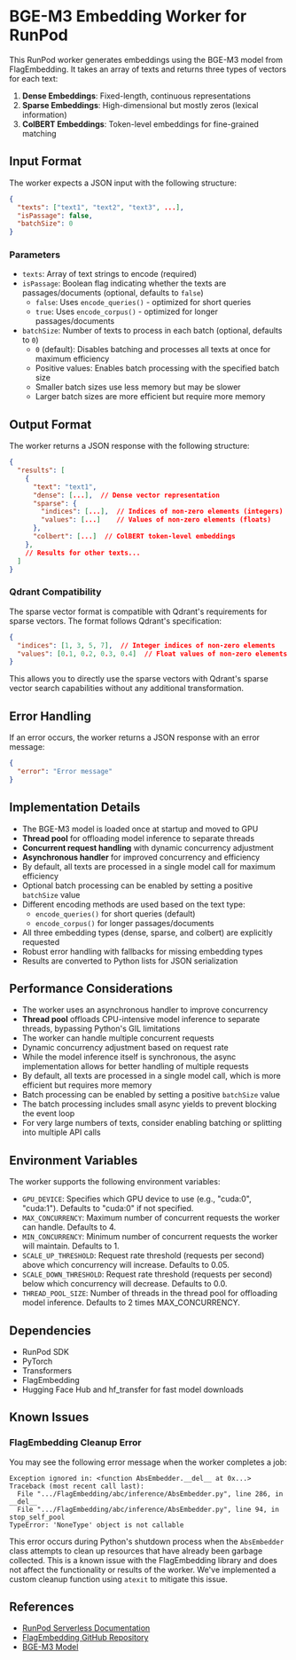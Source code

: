 # BGE-M3 Embedding Worker for RunPod

This RunPod worker generates embeddings using the BGE-M3 model from FlagEmbedding. It takes an array of texts and returns three types of vectors for each text:

1. **Dense Embeddings**: Fixed-length, continuous representations
2. **Sparse Embeddings**: High-dimensional but mostly zeros (lexical information)
3. **ColBERT Embeddings**: Token-level embeddings for fine-grained matching

## Input Format

The worker expects a JSON input with the following structure:

```json
{
  "texts": ["text1", "text2", "text3", ...],
  "isPassage": false,
  "batchSize": 0
}
```

### Parameters

- `texts`: Array of text strings to encode (required)
- `isPassage`: Boolean flag indicating whether the texts are passages/documents (optional, defaults to `false`)
  - `false`: Uses `encode_queries()` - optimized for short queries
  - `true`: Uses `encode_corpus()` - optimized for longer passages/documents
- `batchSize`: Number of texts to process in each batch (optional, defaults to `0`)
  - `0` (default): Disables batching and processes all texts at once for maximum efficiency
  - Positive values: Enables batch processing with the specified batch size
  - Smaller batch sizes use less memory but may be slower
  - Larger batch sizes are more efficient but require more memory

## Output Format

The worker returns a JSON response with the following structure:

```json
{
  "results": [
    {
      "text": "text1",
      "dense": [...],  // Dense vector representation
      "sparse": {
        "indices": [...],  // Indices of non-zero elements (integers)
        "values": [...]    // Values of non-zero elements (floats)
      },
      "colbert": [...]  // ColBERT token-level embeddings
    },
    // Results for other texts...
  ]
}
```

### Qdrant Compatibility

The sparse vector format is compatible with Qdrant's requirements for sparse vectors. The format follows Qdrant's specification:

```json
{
  "indices": [1, 3, 5, 7],  // Integer indices of non-zero elements
  "values": [0.1, 0.2, 0.3, 0.4]  // Float values of non-zero elements
}
```

This allows you to directly use the sparse vectors with Qdrant's sparse vector search capabilities without any additional transformation.

## Error Handling

If an error occurs, the worker returns a JSON response with an error message:

```json
{
  "error": "Error message"
}
```

## Implementation Details

- The BGE-M3 model is loaded once at startup and moved to GPU
- **Thread pool** for offloading model inference to separate threads
- **Concurrent request handling** with dynamic concurrency adjustment
- **Asynchronous handler** for improved concurrency and efficiency
- By default, all texts are processed in a single model call for maximum efficiency
- Optional batch processing can be enabled by setting a positive `batchSize` value
- Different encoding methods are used based on the text type:
  - `encode_queries()` for short queries (default)
  - `encode_corpus()` for longer passages/documents
- All three embedding types (dense, sparse, and colbert) are explicitly requested
- Robust error handling with fallbacks for missing embedding types
- Results are converted to Python lists for JSON serialization

## Performance Considerations

- The worker uses an asynchronous handler to improve concurrency
- **Thread pool** offloads CPU-intensive model inference to separate threads, bypassing Python's GIL limitations
- The worker can handle multiple concurrent requests
- Dynamic concurrency adjustment based on request rate
- While the model inference itself is synchronous, the async implementation allows for better handling of multiple requests
- By default, all texts are processed in a single model call, which is more efficient but requires more memory
- Batch processing can be enabled by setting a positive `batchSize` value
- The batch processing includes small async yields to prevent blocking the event loop
- For very large numbers of texts, consider enabling batching or splitting into multiple API calls

## Environment Variables

The worker supports the following environment variables:

- `GPU_DEVICE`: Specifies which GPU device to use (e.g., "cuda:0", "cuda:1"). Defaults to "cuda:0" if not specified.
- `MAX_CONCURRENCY`: Maximum number of concurrent requests the worker can handle. Defaults to 4.
- `MIN_CONCURRENCY`: Minimum number of concurrent requests the worker will maintain. Defaults to 1.
- `SCALE_UP_THRESHOLD`: Request rate threshold (requests per second) above which concurrency will increase. Defaults to 0.05.
- `SCALE_DOWN_THRESHOLD`: Request rate threshold (requests per second) below which concurrency will decrease. Defaults to 0.0.
- `THREAD_POOL_SIZE`: Number of threads in the thread pool for offloading model inference. Defaults to 2 times MAX_CONCURRENCY.

## Dependencies

- RunPod SDK
- PyTorch
- Transformers
- FlagEmbedding
- Hugging Face Hub and hf_transfer for fast model downloads

## Known Issues

### FlagEmbedding Cleanup Error

You may see the following error message when the worker completes a job:

```
Exception ignored in: <function AbsEmbedder.__del__ at 0x...>
Traceback (most recent call last):
  File ".../FlagEmbedding/abc/inference/AbsEmbedder.py", line 286, in __del__
  File ".../FlagEmbedding/abc/inference/AbsEmbedder.py", line 94, in stop_self_pool
TypeError: 'NoneType' object is not callable
```

This error occurs during Python's shutdown process when the `AbsEmbedder` class attempts to clean up resources that have already been garbage collected. This is a known issue with the FlagEmbedding library and does not affect the functionality or results of the worker. We've implemented a custom cleanup function using `atexit` to mitigate this issue.

## References

- [RunPod Serverless Documentation](https://docs.runpod.io/serverless/workers/handlers/overview)
- [FlagEmbedding GitHub Repository](https://github.com/FlagOpen/FlagEmbedding)
- [BGE-M3 Model](https://huggingface.co/BAAI/bge-m3)
